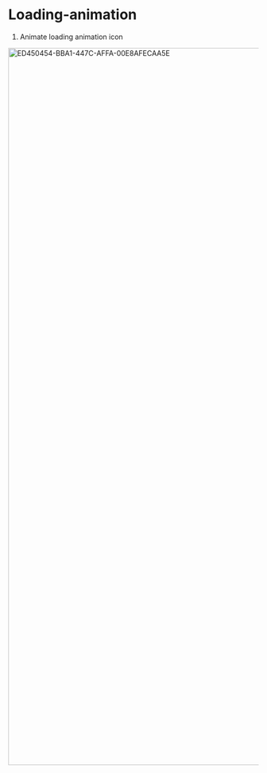 # Loading-animation

1. Animate loading animation icon

<img width="1440" alt="ED450454-BBA1-447C-AFFA-00E8AFECAA5E" src="https://user-images.githubusercontent.com/56688632/182024976-f01e99dc-5ce6-4273-9d40-338e5b843141.png">
